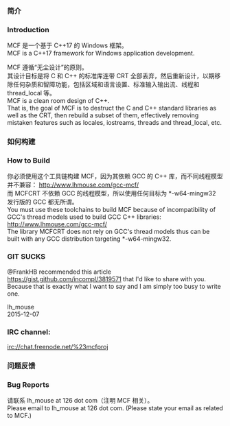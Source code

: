 ### 简介
### Introduction

MCF 是一个基于 C++17 的 Windows 框架。  
MCF is a C++17 framework for Windows application development.  

MCF 遵循“无尘设计”的原则。  
其设计目标是将 C 和 C++ 的标准库连带 CRT 全部丢弃，然后重新设计，以期移除任何杂质和智障功能，包括区域和语言设置、标准输入输出流、线程和 thread_local 等。  
MCF is a clean room design of C++.  
That is, the goal of MCF is to destruct the C and C++ standard libraries as well as the CRT, then rebuild a subset of them, effectively removing mistaken features such as locales, iostreams, threads and thread_local, etc.  

### 如何构建
### How to Build

你必须使用这个工具链构建 MCF，因为其依赖 GCC 的 C++ 库，而不同线程模型并不兼容： http://www.lhmouse.com/gcc-mcf/  
而 MCFCRT 不依赖 GCC 的线程模型，所以使用任何目标为 *-w64-mingw32 发行版的 GCC 都无所谓。  
You must use these toolchains to build MCF because of incompatibility of GCC's thread models used to build GCC C++ libraries: http://www.lhmouse.com/gcc-mcf/  
The library MCFCRT does not rely on GCC's thread models thus can be built with any GCC distribution targeting *-w64-mingw32.  

### GIT SUCKS

@FrankHB recommended this article https://gist.github.com/incompl/3819571 that I'd like to share with you.  
Because that is exactly what I want to say and I am simply too busy to write one.  

lh_mouse  
2015-12-07  

### IRC channel:

<irc://chat.freenode.net/%23mcfproj>

### 问题反馈
### Bug Reports

请联系 lh_mouse at 126 dot com（注明 MCF 相关）。  
Please email to lh_mouse at 126 dot com. (Please state your email as related to MCF.)  
